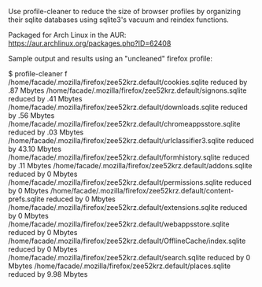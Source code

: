 Use profile-cleaner to reduce the size of browser profiles by organizing
their sqlite databases using sqlite3's vacuum and reindex functions.

Packaged for Arch Linux in the AUR: https://aur.archlinux.org/packages.php?ID=62408

Sample output and results using an "uncleaned" firefox profile:

$ profile-cleaner f
/home/facade/.mozilla/firefox/zee52krz.default/cookies.sqlite reduced by .87 Mbytes
/home/facade/.mozilla/firefox/zee52krz.default/signons.sqlite reduced by .41 Mbytes
/home/facade/.mozilla/firefox/zee52krz.default/downloads.sqlite reduced by .56 Mbytes
/home/facade/.mozilla/firefox/zee52krz.default/chromeappsstore.sqlite reduced by .03 Mbytes
/home/facade/.mozilla/firefox/zee52krz.default/urlclassifier3.sqlite reduced by 43.10 Mbytes
/home/facade/.mozilla/firefox/zee52krz.default/formhistory.sqlite reduced by .11 Mbytes
/home/facade/.mozilla/firefox/zee52krz.default/addons.sqlite reduced by 0 Mbytes
/home/facade/.mozilla/firefox/zee52krz.default/permissions.sqlite reduced by 0 Mbytes
/home/facade/.mozilla/firefox/zee52krz.default/content-prefs.sqlite reduced by 0 Mbytes
/home/facade/.mozilla/firefox/zee52krz.default/extensions.sqlite reduced by 0 Mbytes
/home/facade/.mozilla/firefox/zee52krz.default/webappsstore.sqlite reduced by 0 Mbytes
/home/facade/.mozilla/firefox/zee52krz.default/OfflineCache/index.sqlite reduced by 0 Mbytes
/home/facade/.mozilla/firefox/zee52krz.default/search.sqlite reduced by 0 Mbytes
/home/facade/.mozilla/firefox/zee52krz.default/places.sqlite reduced by 9.98 Mbytes
